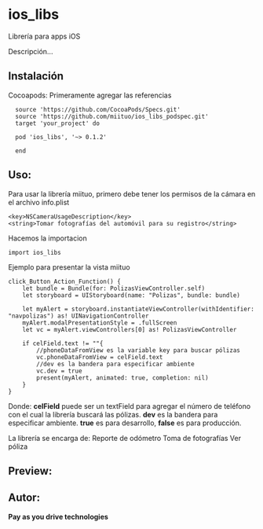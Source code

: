 # ios_libs
Librería para apps iOS

Descripción...

## Instalación

Cocoapods: 
Primeramente agregar las referencias 
```
  source 'https://github.com/CocoaPods/Specs.git'
  source 'https://github.com/miituo/ios_libs_podspec.git'
  target 'your_project' do

  pod 'ios_libs', '~> 0.1.2'

  end
```
## Uso:

Para usar la librería miituo, primero debe tener los permisos de la cámara en el archivo info.plist
```
<key>NSCameraUsageDescription</key>
<string>Tomar fotografías del automóvil para su registro</string>
```

Hacemos la importacion

```
import ios_libs
```

Ejemplo para presentar la vista miituo
  
```
click_Button_Action_Function() {
    let bundle = Bundle(for: PolizasViewController.self)
    let storyboard = UIStoryboard(name: "Polizas", bundle: bundle)

    let myAlert = storyboard.instantiateViewController(withIdentifier: "navpolizas") as! UINavigationController
    myAlert.modalPresentationStyle = .fullScreen
    let vc = myAlert.viewControllers[0] as! PolizasViewController

    if celField.text != ""{
        //phoneDataFromView es la variable key para buscar pólizas
        vc.phoneDataFromView = celField.text
        //dev es la bandera para especificar ambiente
        vc.dev = true
        present(myAlert, animated: true, completion: nil)
    }
}
```  

Donde:
**celField** puede ser un textField para agregar el número de teléfono con el cual la librería buscará las pólizas.
**dev** es la bandera para especificar ambiente. **true** es para desarrollo, **false** es para producción.
  
  
La librería se encarga de:
Reporte de odómetro
Toma de fotografías 
Ver póliza 
  
## Preview:
  
## Autor: 
  
**Pay as you drive technologies**
